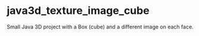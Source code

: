 # java3d_texture_image_cube
Small Java 3D project with a Box (cube) and a different image on each face.
